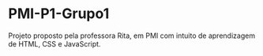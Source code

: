 # PMI-P1-Grupo1
Projeto proposto pela professora Rita, em PMI com intuito de aprendizagem de HTML, CSS e JavaScript.